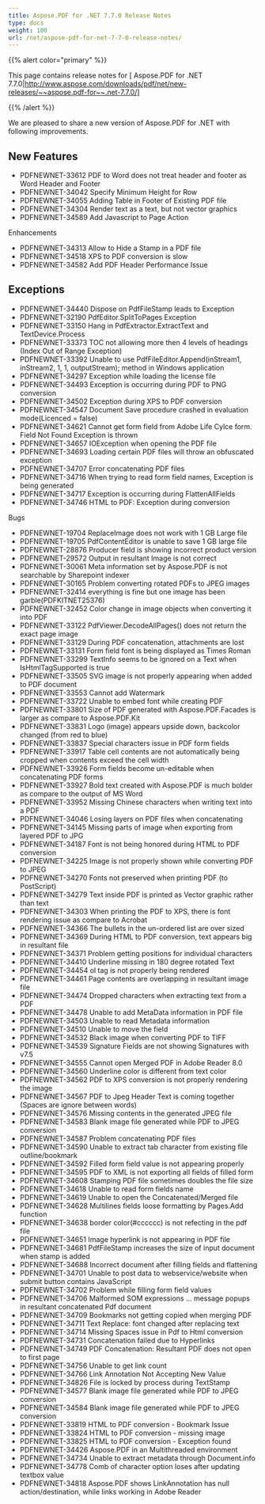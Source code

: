 ```yaml
---
title: Aspose.PDF for .NET 7.7.0 Release Notes
type: docs
weight: 100
url: /net/aspose-pdf-for-net-7-7-0-release-notes/
---
```


{{% alert color="primary" %}} 

This page contains release notes for [ Aspose.PDF for .NET 7.7.0|http://www.aspose.com/downloads/pdf/net/new-releases/~~aspose.pdf-for~~.net-7.7.0/]

{{% /alert %}} 

We are pleased to share a new version of Aspose.PDF for .NET with following improvements.
## **New Features**
- PDFNEWNET-33612 PDF to Word does not treat header and footer as Word Header and Footer
- PDFNEWNET-34042 Specify Minimum Height for Row
- PDFNEWNET-34055 Adding Table in Footer of Existing PDF file
- PDFNEWNET-34304 Render text as a text, but not vector graphics
- PDFNEWNET-34589 Add Javascript to Page Action

Enhancements

- PDFNEWNET-34313 Allow to Hide a Stamp in a PDF file
- PDFNEWNET-34518 XPS to PDF conversion is slow
- PDFNEWNET-34582 Add PDF Header Performance Issue
## **Exceptions**
- PDFNEWNET-34440 Dispose on PdfFileStamp leads to Exception
- PDFNEWNET-32190 PdfEditor.SplitToPages Exception
- PDFNEWNET-33150 Hang in PdfExtractor.ExtractText and TextDevice.Process
- PDFNEWNET-33373 TOC not allowing more then 4 levels of headings (Index Out of Range Exception)
- PDFNEWNET-33392 Unable to use PdfFileEditor.Append(inStream1, inStream2, 1, 1, outputStream); method in Windows application
- PDFNEWNET-34297 Exception while loading the license file
- PDFNEWNET-34493 Exception is occurring during PDF to PNG conversion
- PDFNEWNET-34502 Exception during XPS to PDF conversion
- PDFNEWNET-34547 Document Save procedure crashed in evaluation mode(Licenced = false)
- PDFNEWNET-34621 Cannot get form field from Adobe Life Cylce form. Field Not Found Exception is thrown
- PDFNEWNET-34657 IOException when opening the PDF file
- PDFNEWNET-34693 Loading certain PDF files will throw an obfuscated exception
- PDFNEWNET-34707 Error concatenating PDF files
- PDFNEWNET-34716 When trying to read form field names, Exception is being generated
- PDFNEWNET-34717 Exception is occurring during FlattenAllFields
- PDFNEWNET-34746 HTML to PDF: Exception during conversion

Bugs

- PDFNEWNET-19704 ReplaceImage does not work with 1 GB Large file
- PDFNEWNET-19705 PdfContentEditor is unable to save 1 GB large file
- PDFNEWNET-28876 Producer field is showing incorrect product version
- PDFNEWNET-29572 Output in resultant Image is not correct
- PDFNEWNET-30061 Meta information set by Aspose.PDF is not searchable by Sharepoint indexer
- PDFNEWNET-30165 Problem converting rotated PDFs to JPEG images
- PDFNEWNET-32414 everything is fine but one image has been garble(PDFKITNET25376)
- PDFNEWNET-32452 Color change in image objects when converting it into PDF
- PDFNEWNET-33122 PdfViewer.DecodeAllPages() does not return the exact page image
- PDFNEWNET-33129 During PDF concatenation, attachments are lost
- PDFNEWNET-33131 Form field font is being displayed as Times Roman
- PDFNEWNET-33299 TextInfo seems to be ignored on a Text when IsHtmlTagSupported is true
- PDFNEWNET-33505 SVG image is not properly appearing when added to PDF document
- PDFNEWNET-33553 Cannot add Watermark
- PDFNEWNET-33722 Unable to embed font while creating PDF
- PDFNEWNET-33801 Size of PDF generated with Aspose.PDF.Facades is larger as compare to Aspose.PDF.Kit
- PDFNEWNET-33831 Logo (image) appears upside down, backcolor changed (from red to blue)
- PDFNEWNET-33837 Special characters issue in PDF form fields
- PDFNEWNET-33917 Table cell contents are not automatically being cropped when contents exceed the cell width
- PDFNEWNET-33926 Form fields become un-editable when concatenating PDF forms
- PDFNEWNET-33927 Bold text created with Aspose.PDF is much bolder as compare to the output of MS Word
- PDFNEWNET-33952 Missing Chinese characters when writing text into a PDF
- PDFNEWNET-34046 Losing layers on PDF files when concatenating
- PDFNEWNET-34145 Missing parts of image when exporting from layered PDF to JPG
- PDFNEWNET-34187 Font is not being honored during HTML to PDF conversion
- PDFNEWNET-34225 Image is not properly shown while converting PDF to JPEG
- PDFNEWNET-34270 Fonts not preserved when printing PDF (to PostScript)
- PDFNEWNET-34279 Text inside PDF is printed as Vector graphic rather than text
- PDFNEWNET-34303 When printing the PDF to XPS, there is font rendering issue as compare to Acrobat
- PDFNEWNET-34366 The bullets in the un-ordered list are over sized
- PDFNEWNET-34369 During HTML to PDF conversion, text appears big in resultant file
- PDFNEWNET-34371 Problem getting positions for individual characters
- PDFNEWNET-34410 Underline missing in 180 degree rotated Text
- PDFNEWNET-34454 ol tag is not properly being rendered
- PDFNEWNET-34461 Page contents are overlapping in resultant image file
- PDFNEWNET-34474 Dropped characters when extracting text from a PDF
- PDFNEWNET-34478 Unable to add MetaData information in PDF file
- PDFNEWNET-34503 Unable to read Metadata information
- PDFNEWNET-34510 Unable to move the field
- PDFNEWNET-34532 Black image when converting PDF to TIFF
- PDFNEWNET-34539 Signature Fields are not showing Signatures with v7.5
- PDFNEWNET-34555 Cannot open Merged PDF in Adobe Reader 8.0
- PDFNEWNET-34560 Underline color is different from text color
- PDFNEWNET-34562 PDF to XPS conversion is not properly rendering the image
- PDFNEWNET-34567 PDF to Jpeg Header Text is coming together (Spaces are ignore between words)
- PDFNEWNET-34576 Missing contents in the generated JPEG file
- PDFNEWNET-34583 Blank image file generated while PDF to JPEG conversion
- PDFNEWNET-34587 Problem concatenating PDF files
- PDFNEWNET-34590 Unable to extract tab character from existing file outline/bookmark
- PDFNEWNET-34592 Filled form field value is not appearing properly
- PDFNEWNET-34595 PDF to XML is not exporting all fields of filled form
- PDFNEWNET-34608 Stamping PDF file sometimes doubles the file size
- PDFNEWNET-34618 Unable to read form fields name
- PDFNEWNET-34619 Unable to open the Concatenated/Merged file
- PDFNEWNET-34628 Multilines fields loose formatting by Pages.Add function
- PDFNEWNET-34638 border color(#cccccc) is not refecting in the pdf file
- PDFNEWNET-34651 Image hyperlink is not appearing in PDF file
- PDFNEWNET-34681 PdfFileStamp increases the size of input document when stamp is added
- PDFNEWNET-34688 Incorrect document after filling fields and flattening
- PDFNEWNET-34701 Unable to post data to webservice/website when submit button contains JavaScript
- PDFNEWNET-34702 Problem while filling form field values
- PDFNEWNET-34706 Malformed SOM expressions ... message popups in resultant concatenated Pdf document
- PDFNEWNET-34709 Bookmarks not getting copied when merging PDF
- PDFNEWNET-34711 Text Replace: font changed after replacing text
- PDFNEWNET-34714 Missing Spaces issue in Pdf to Html conversion
- PDFNEWNET-34731 Concatenation failed due to Hyperlinks
- PDFNEWNET-34749 PDF Concatenation: Resultant PDF does not open to first page
- PDFNEWNET-34756 Unable to get link count
- PDFNEWNET-34766 Link Annotation Not Accepting New Value
- PDFNEWNET-34826 File is locked by process during TextStamp
- PDFNEWNET-34577 Blank image file generated while PDF to JPEG conversion
- PDFNEWNET-34584 Blank image file generated while PDF to JPEG conversion
- PDFNEWNET-33819 HTML to PDF conversion - Bookmark Issue
- PDFNEWNET-33824 HTML to PDF conversion - missing image
- PDFNEWNET-33825 HTML to PDF conversion - Exception found
- PDFNEWNET-34426 Aspose.PDF in an Multithreaded environment
- PDFNEWNET-34734 Unable to extract metadata through Document.info
- PDFNEWNET-34778 Comb of character option loses after updating textbox value
- PDFNEWNET-34818 Aspose.PDF shows LinkAnnotation has null action/destination, while links working in Adobe Reader
